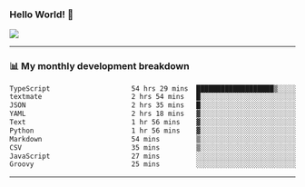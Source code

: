 ### Hello World! 👋

<a>
  <img align="center" src="https://github-readme-stats.vercel.app/api?username=megatunger&count_private=true&include_all_commits=true&bg_color=30,56CCF2,2F80ED&title_color=fff&text_color=fff" />
</a>

------
### 📊 My monthly development breakdown

<!--START_SECTION:waka-->

```txt
TypeScript                    54 hrs 29 mins  ███████████████████▒░░░░░   77.13 %
textmate                      2 hrs 54 mins   █░░░░░░░░░░░░░░░░░░░░░░░░   04.11 %
JSON                          2 hrs 35 mins   █░░░░░░░░░░░░░░░░░░░░░░░░   03.66 %
YAML                          2 hrs 18 mins   ▓░░░░░░░░░░░░░░░░░░░░░░░░   03.28 %
Text                          1 hr 56 mins    ▓░░░░░░░░░░░░░░░░░░░░░░░░   02.74 %
Python                        1 hr 56 mins    ▓░░░░░░░░░░░░░░░░░░░░░░░░   02.74 %
Markdown                      54 mins         ▒░░░░░░░░░░░░░░░░░░░░░░░░   01.28 %
CSV                           35 mins         ▒░░░░░░░░░░░░░░░░░░░░░░░░   00.85 %
JavaScript                    27 mins         ░░░░░░░░░░░░░░░░░░░░░░░░░   00.65 %
Groovy                        25 mins         ░░░░░░░░░░░░░░░░░░░░░░░░░   00.60 %
```

<!--END_SECTION:waka-->

------
